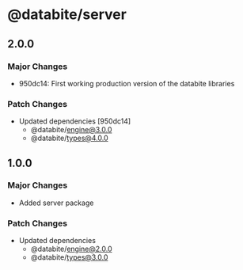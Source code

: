 # @databite/server

## 2.0.0

### Major Changes

- 950dc14: First working production version of the databite libraries

### Patch Changes

- Updated dependencies [950dc14]
  - @databite/engine@3.0.0
  - @databite/types@4.0.0

## 1.0.0

### Major Changes

- Added server package

### Patch Changes

- Updated dependencies
  - @databite/engine@2.0.0
  - @databite/types@3.0.0
